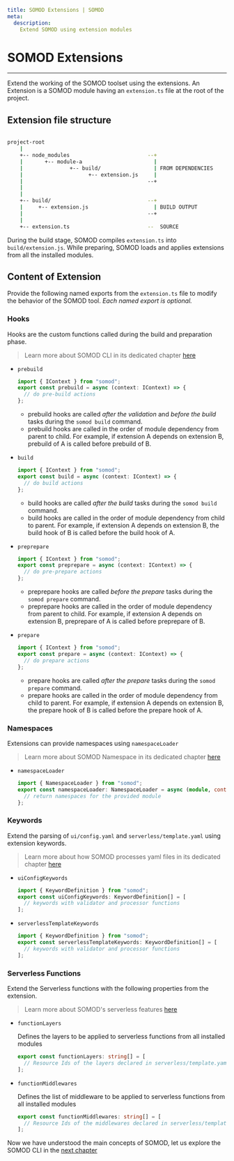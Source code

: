 ```YAML
title: SOMOD Extensions | SOMOD
meta:
  description:
    Extend SOMOD using extension modules
```

# SOMOD Extensions

---

Extend the working of the SOMOD toolset using the extensions. An Extension is a SOMOD module having an `extension.ts` file at the root of the project.

## Extension file structure

```bash

project-root
    |
    +-- node_modules                         --+
    |       +-- module-a                       |
    |               +-- build/                 | FROM DEPENDENCIES
    |                     +-- extension.js     |
    |                                        --+
    |
    |
    +-- build/                               --+
    |     +-- extension.js                     | BUILD OUTPUT
    |                                        --+
    |
    +-- extension.ts                         --  SOURCE

```

During the build stage, SOMOD compiles `extension.ts` into `build/extension.js`. While preparing, SOMOD loads and applies extensions from all the installed modules.

## Content of Extension

Provide the following named exports from the `extension.ts` file to modify the behavior of the SOMOD tool. _Each named export is optional._

### Hooks

Hooks are the custom functions called during the build and preparation phase.

> Learn more about SOMOD CLI in its dedicated chapter [here](/reference/cli)

- `prebuild`

  ```typescript
  import { IContext } from "somod";
  export const prebuild = async (context: IContext) => {
    // do pre-build actions
  };
  ```

  - prebuild hooks are called _after the validation_ and _before the build_ tasks during the `somod build` command.
  - prebuild hooks are called in the order of module dependency from parent to child. For example, if extension A depends on extension B, prebuild of A is called before prebuild of B.

- `build`

  ```typescript
  import { IContext } from "somod";
  export const build = async (context: IContext) => {
    // do build actions
  };
  ```

  - build hooks are called _after the build_ tasks during the `somod build` command.
  - build hooks are called in the order of module dependency from child to parent. For example, if extension A depends on extension B, the build hook of B is called before the build hook of A.

- `preprepare`

  ```typescript
  import { IContext } from "somod";
  export const preprepare = async (context: IContext) => {
    // do pre-prepare actions
  };
  ```

  - preprepare hooks are called _before the prepare_ tasks during the `somod prepare` command.
  - preprepare hooks are called in the order of module dependency from parent to child. For example, if extension A depends on extension B, preprepare of A is called before preprepare of B.

- `prepare`

  ```typescript
  import { IContext } from "somod";
  export const prepare = async (context: IContext) => {
    // do prepare actions
  };
  ```

  - prepare hooks are called _after the prepare_ tasks during the `somod prepare` command.
  - prepare hooks are called in the order of module dependency from child to parent. For example, if extension A depends on extension B, the prepare hook of B is called before the prepare hook of A.

### Namespaces

Extensions can provide namespaces using `namespaceLoader`

> Learn more about SOMOD Namespace in its dedicated chapter [here](/reference/main-concepts/namespaces)

- `namespaceLoader`

  ```typescript
  import { NamespaceLoader } from "somod";
  export const namespaceLoader: NamespaceLoader = async (module, context) => {
    // return namespaces for the provided module
  };
  ```

### Keywords

Extend the parsing of `ui/config.yaml` and `serverless/template.yaml` using extension keywords.

> Learn more about how SOMOD processes yaml files in its dedicated chapter [here](/reference/main-concepts/yaml-processing)

- `uiConfigKeywords`

  ```typescript
  import { KeywordDefinition } from "somod";
  export const uiConfigKeywords: KeywordDefinition[] = [
    // keywords with validator and processor functions
  ];
  ```

- `serverlessTemplateKeywords`

  ```typescript
  import { KeywordDefinition } from "somod";
  export const serverlessTemplateKeywords: KeywordDefinition[] = [
    // keywords with validator and processor functions
  ];
  ```

### Serverless Functions

Extend the Serverless functions with the following properties from the extension.

> Learn more about SOMOD's serverless features [here](/reference/main-concepts/serverless)

- `functionLayers`

  Defines the layers to be applied to serverless functions from all installed modules

  ```typescript
  export const functionLayers: string[] = [
    // Resource Ids of the layers declared in serverless/template.yaml of this project
  ];
  ```

- `functionMiddlewares`

  Defines the list of middleware to be applied to serverless functions from all installed modules

  ```typescript
  export const functionMiddlewares: string[] = [
    // Resource Ids of the middlewares declared in serverless/template.yaml of this project
  ];
  ```

Now we have understood the main concepts of SOMOD, let us explore the SOMOD CLI in the [next chapter](/reference/cli)
